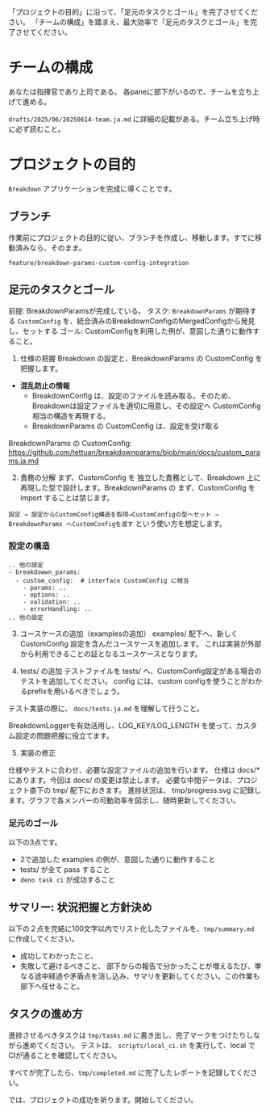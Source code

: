 「プロジェクトの目的」に沿って、「足元のタスクとゴール」を完了させてください。
「チームの構成」を踏まえ、最大効率で「足元のタスクとゴール」を完了させてください。

# チームの構成
あなたは指揮官であり上司である。
各paneに部下がいるので、チームを立ち上げて進める。

`drafts/2025/06/20250614-team.ja.md` に詳細の記載がある。チーム立ち上げ時に必ず読むこと。

# プロジェクトの目的

`Breakdown` アプリケーションを完成に導くことです。

## ブランチ
作業前にプロジェクトの目的に従い、ブランチを作成し、移動します。すでに移動済みなら、そのまま。

  `feature/breakdown-params-custom-config-integration`

## 足元のタスクとゴール
前提: BreakdownParamsが完成している。
タスク: `BreakdownParams` が期待する `CustomConfig` を、統合済みのBreakdownConfigのMergedConfigから発見し、セットする
ゴール: CustomConfigを利用した例が、意図した通りに動作すること。

1. 仕様の把握
Breakdown の設定と、BreakdownParams の CustomConfig を把握します。

- **混乱防止の情報**
  - BreakdownConfig は、設定のファイルを読み取る。そのため、Breakdownは設定ファイルを適切に用意し、その設定へ CustomConfig 相当の構造を再現する。
  - BreakdownParams の CustomConfig は、設定を受け取る

BreakdownParams の CustomConfig: https://github.com/tettuan/breakdownparams/blob/main/docs/custom_params.ja.md


2. 責務の分解
まず、CustomConfig を 独立した責務として、Breakdown 上に再現した型で設計します。BreakdownParams の まず、CustomConfig を import することは禁じます。

`設定 → 設定からCustomConfig構造を取得→CustomConfigの型へセット → BreakdownParams へCustomConfigを渡す` という使い方を想定します。

### 設定の構造

```user.ymlの例
.. 他の設定
- breakdowwn_params:
  - custom_config:  # interface CustomConfig に相当 
    - params: ..
    - options: ..
    - validation: ..
    - errorHandling: ..
.. 他の設定
```

3. ユースケースの追加（examplesの追加）
examples/ 配下へ、新しく CustomConfig 設定を含んだユースケースを追加します。
これは実装が外部から利用できることの証となるユースケースとなります。

4. tests/ の追加
テストファイルを tests/ へ、CustomConfig設定がある場合のテストを追加してください。 config には、custom configを使うことがわかるprefixを用いるべきでしょう。

テスト実装の際に、 `docs/tests.ja.md` を理解して行うこと。

BreakdownLoggerを有効活用し、LOG_KEY/LOG_LENGTH を使って、カスタム設定の問題把握に役立てます。

5. 実装の修正

仕様やテストに合わせ、必要な設定ファイルの追加を行います。
仕様は docs/* にあります。今回は docs/ の変更は禁止します。
必要な中間データは、プロジェクト直下の tmp/ 配下におきます。
進捗状況は、 tmp/progress.svg に記録します。グラフで各メンバーの可動効率を図示し、随時更新してください。

### 足元のゴール

以下の3点です。

- 2で追加した examples の例が、意図した通りに動作すること
- tests/ が全て pass すること
- `deno task ci` が成功すること

## サマリー: 状況把握と方針決め

以下の２点を完結に100文字以内でリスト化したファイルを、`tmp/summary.md` に作成してください。
- 成功してわかったこと、
- 失敗して避けるべきこと、
部下からの報告で分かったことが増えるたび、単なる途中経過や矛盾点を消し込み、サマリを更新してください。この作業も部下へ任せること。

## タスクの進め方

進捗させるべきタスクは `tmp/tasks.md` に書き出し、完了マークをつけたりしながら進めてください。
テストは、 `scripts/local_ci.sh` を実行して、local で CIが通ることを確認してください。

すべてが完了したら、`tmp/completed.md` に完了したレポートを記録してください。

では、プロジェクトの成功を祈ります。開始してください。


